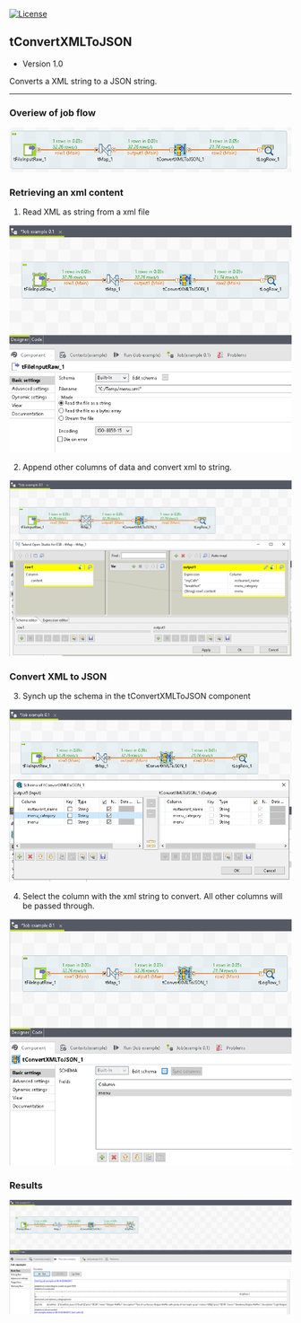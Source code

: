 [![License](https://img.shields.io/aur/license/yaourt.svg)](https://opensource.org/licenses/gpl-license)

## tConvertXMLToJSON

+ Version 1.0

Converts a XML string to a JSON string.

---

### Overiew of job flow

![Alt text](/doc/job_overview.png?raw=true "Job - Flow Diagram")

### Retrieving an xml content

1. Read XML as string from a xml file

![Alt text](/doc/tFileInputRaw_01.png?raw=true "tFileInputRaw - read file")

2. Append other columns of data and convert xml to string. 

![Alt text](/doc/tMap_01.png?raw=true "tMap - create new schema")

### Convert XML to JSON

3. Synch up the schema in the tConvertXMLToJSON component

![Alt text](/doc/tConvertXMLToJSON_01.png?raw=true "tConvertXMLToJSON - schema")

4. Select the column with the xml string to convert. All other columns will be passed through.

![Alt text](/doc/tConvertXMLToJSON_02.png?raw=true "tConvertXMLToJSON - convert")

### Results

![Alt text](/doc/output_01.png?raw=true "tLogRow - console")
